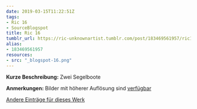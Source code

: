 ```yaml
---
date: 2019-03-15T11:22:51Z
tags:
- Ric 16
- SourceBlogspot
title: Ric 16
tumblr_url: https://ric-unknownartist.tumblr.com/post/183469561957/ric16
alias:
- 183469561957
resources:
- src: "_blogspot-16.png"
---
```


**Kurze Beschreibung:** Zwei Segelboote

**Anmerkungen:** Bilder mit höherer Auflösung sind [verfügbar](/tags/Ric-16)

[Andere Einträge für dieses Werk](/tags/Ric-16)
